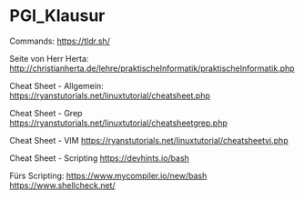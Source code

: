 # PGI_Klausur

Commands:
https://tldr.sh/

Seite von Herr Herta:
http://christianherta.de/lehre/praktischeInformatik/praktischeInformatik.php

Cheat Sheet - Allgemein:
https://ryanstutorials.net/linuxtutorial/cheatsheet.php

Cheat Sheet - Grep
https://ryanstutorials.net/linuxtutorial/cheatsheetgrep.php

Cheat Sheet - VIM
https://ryanstutorials.net/linuxtutorial/cheatsheetvi.php

Cheat Sheet - Scripting
https://devhints.io/bash

Fürs Scripting:
https://www.mycompiler.io/new/bash
https://www.shellcheck.net/
